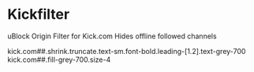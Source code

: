 # Kickfilter
uBlock Origin Filter for Kick.com
Hides offline followed channels


kick.com##.shrink.truncate.text-sm.font-bold.leading-\[1\.2\].text-grey-700
kick.com##.fill-grey-700.size-4
